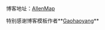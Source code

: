 
博客地址：[AllenMap](allenmap.cn)

特别感谢博客模板作者**[Gaohaoyang](https://github.com/Gaohaoyang/gaohaoyang.github.io)**


